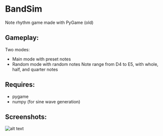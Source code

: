# BandSim
Note rhythm game made with PyGame (old)
## Gameplay:
Two modes:
- Main mode with preset notes
- Random mode with random notes
Note range from D4 to E5, with whole, half, and quarter notes
## Requires:
- pygame
- numpy (for sine wave generation)
## Screenshots:
![alt text](https://raw.githubusercontent.com/figman57/BandSim/master/pygamer.png)
